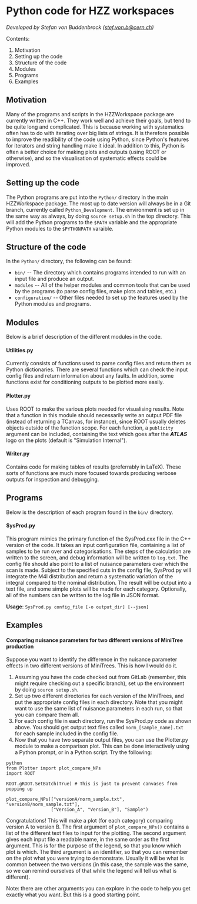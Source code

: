 # Python code for HZZ workspaces

*Developed by Stefan von Buddenbrock (stef.von.b@cern.ch)*

Contents:
1. Motivation
2. Setting up the code
3. Structure of the code
4. Modules
5. Programs
6. Examples

## Motivation

Many of the programs and scripts in the HZZWorkspace package are currently written in C++.
They work well and achieve their goals, but tend to be quite long and complicated.
This is because working with systematics often has to do with iterating over big lists of strings.
It is therefore possible to improve the readibility of the code using Python, since Python's features for iterators and string handling make it ideal.
In addition to this, Python is often a better choice for making plots and outputs (using ROOT or otherwise), and so the visualisation of systematic effects could be improved.

## Setting up the code

The Python programs are put into the `Python/` directory in the main HZZWorkspace package.
The most up to date version will always be in a Git branch, currently called `Python_Development`.
The environment is set up in the same way as always, by doing `source setup.sh` in the top directory.
This will add the Python programs to the `$PATH` variable and the appropriate Python modules to the `$PYTHONPATH` varaible.

## Structure of the code

In the `Python/` directory, the following can be found:
* `bin/` -- The directory which contains programs intended to run with an input file and produce an output.
* `modules` -- All of the helper modules and common tools that can be used by the programs (to parse config files, make plots and tables, etc.)
* `configuration/` -- Other files needed to set up the features used by the Python modules and programs.

## Modules

Below is a brief description of the different modules in the code.

#### Utilities.py

Currently consists of functions used to parse config files and return them as Python dictionaries.
There are several functions which can check the input config files and return information about any faults.
In addition, some functions exist for conditioning outputs to be plotted more easily.

#### Plotter.py

Uses ROOT to make the various plots needed for visualising results.
Note that a function in this module should necessarily write an output PDF file (instead of returning a TCanvas, for instance), since ROOT usually deletes objects outside of the function scope.
For each function, a `publicity` argument can be included, containing the text which goes after the **_ATLAS_** logo on the plots (default is "Simulation Internal").

#### Writer.py

Contains code for making tables of results (preferrably in LaTeX).
These sorts of functions are much more focused towards producing verbose outputs for inspection and debugging.

## Programs

Below is the description of each program found in the `bin/` directory.

#### SysProd.py

This program mimics the primary function of the SysProd.cxx file in the C++ version of the code.
It takes an input configuration file, containing a list of samples to be run over and categorisations.
The steps of the calculation are written to the screen, and debug information will be written to `log.txt`.
The config file should also point to a list of nuisance parameters over which the scan is made.
Subject to the specified cuts in the config file, SysProd.py will integrate the M4l distribution and return a systematic variation of the integral compared to the nominal distribution.
The result will be output into a text file, and some simple plots will be made for each category.
Optionally, all of the numbers can be written to the log file in JSON format.

**Usage**: `SysProd.py config_file [-o output_dir] [--json]`

## Examples

#### Comparing nuisance parameters for two different versions of MiniTree production

Suppose you want to identify the difference in the nuisance parameter effects in two different versions of MiniTrees.
This is how I would do it.

1. Assuming you have the code checked out from GitLab (remember, this might require checking out a specific branch), set up the environment by doing `source setup.sh`.
2. Set up two different directories for each version of the MiniTrees, and put the appropriate config files in each directory. Note that you might want to use the same list of nuisance parameters in each run, so that you can compare them all.
3. For each config file in each directory, run the SysProd.py code as shown above. You should get output text files called `norm_[sample_name].txt` for each sample included in the config file.
4. Now that you have two separate output files, you can use the Plotter.py module to make a comparison plot. This can be done interactively using a Python prompt, or in a Python script. Try the following:
```
python
from Plotter import plot_compare_NPs
import ROOT

ROOT.gROOT.SetBatch(True) # This is just to prevent canvases from popping up

plot_compare_NPs(["versionA/norm_sample.txt", "versionB/norm_sample.txt"],
                 ["Version_A", "Version_B"], "Sample")
```

Congratulations! This will make a plot (for each category) comparing version A to version B.
The first argument of `plot_compare_NPs()` contains a list of the different text files to input for the plotting.
The second argument gives each input file a readable name, in the same order as the first argument.
This is for the purpose of the legend, so that you know which plot is which.
The third argument is an identifier, so that you can remember on the plot what you were trying to demonstrate.
Usually it will be what is common between the two versions (in this case, the sample was the same, so we can remind ourselves of that while the legend will tell us what is different).

Note: there are other arguments you can explore in the code to help you get exactly what you want. But this is a good starting point.
